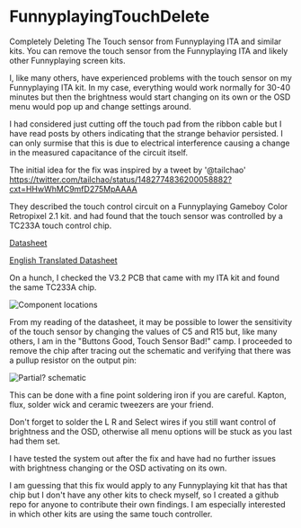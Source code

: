# FunnyplayingTouchDelete
Completely Deleting The Touch sensor from Funnyplaying ITA and similar kits.
You can remove the touch sensor from the Funnyplaying ITA and likely other Funnyplaying screen kits.


I, like many others, have experienced problems with the touch sensor on my Funnyplaying ITA kit. 
In my case, everything would work normally for 30-40 minutes but then the brightness would start changing on its own or the OSD menu would pop up and change settings around.

I had considered just cutting off the touch pad from the ribbon cable but I have read posts by others indicating that the strange behavior persisted.
I can only surmise that this is due to electrical interference causing a change in the measured capacitance of the circuit itself.
 
 
The initial idea for the fix was inspired by a tweet by '@tailchao' https://twitter.com/tailchao/status/1482774836200058882?cxt=HHwWhMC9mfD275MpAAAA

They described the touch control circuit on a Funnyplaying Gameboy Color Retropixel 2.1  kit. and had found  that the touch sensor was controlled by a TC233A touch control chip. 

[Datasheet](https://github.com/red13dotnet/FunnyplayingTouchDelete/blob/e22346c71116e0eb99eca2700e2262e65421ffef/2202251530_Shenzhen-Fuman-Elec-TC233A_C2798022.pdf)

[English Translated Datasheet](https://github.com/red13dotnet/FunnyplayingTouchDelete/blob/a8f151cd3c60040361b5ef63581afe3d4881f6b5/ENG_TRANSLATED_2202251530_Shenzhen-Fuman-Elec-TC233A_C2798022.pdf)

On a hunch, I checked the V3.2 PCB that came with my ITA kit and found the same TC233A chip.

![Component locations](https://github.com/red13dotnet/FunnyplayingTouchDelete/blob/5900527a5ed1d702002e2a67400b6d284d87c9a4/ITA_V3.2/FP_ITA_PCB_V3.2_Touch.png?raw=true)

From my reading of the datasheet, it may be possible to lower the sensitivity of the touch sensor by changing the values of C5 and R15 but, like many others, I am in the "Buttons Good, Touch Sensor Bad!" camp.
I proceeded to remove the chip after tracing out the schematic and verifying that there was a pullup resistor on the output pin: 

![Partial? schematic](https://github.com/[username]/[reponame]/blob/[branch]/image.jpg?raw=true)

This can be done with a fine point soldering iron if you are careful.  Kapton, flux, solder wick and ceramic tweezers are your friend.

Don't forget to solder the L R and Select wires if you still want control of brightness and the OSD, otherwise all menu options will be stuck as you last had them set.


I have tested the system out after the fix and have had no further issues with brightness changing or the OSD activating on its own. 

I am guessing that this fix would apply to any Funnyplaying kit that has that chip but I don't have any other kits to check myself, so I created a github repo for anyone to contribute their own findings.  I am especially interested in which other kits are using the same touch controller.


